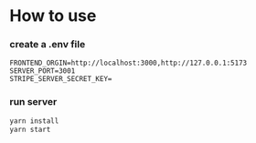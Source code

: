 # How to use

### create a .env file

```
FRONTEND_ORGIN=http://localhost:3000,http://127.0.0.1:5173
SERVER_PORT=3001
STRIPE_SERVER_SECRET_KEY=
```

### run server

```bash
yarn install
yarn start
```